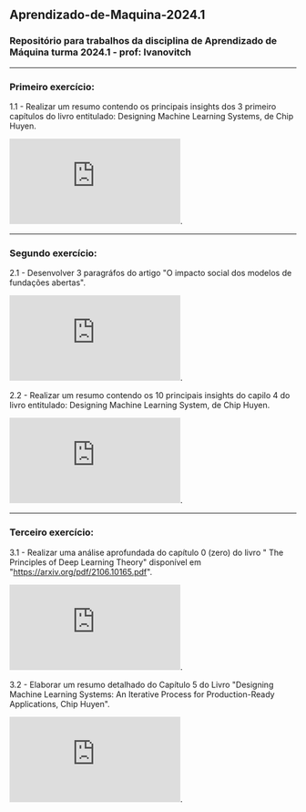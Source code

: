 ## Aprendizado-de-Maquina-2024.1
### Repositório para trabalhos da disciplina de Aprendizado de Máquina turma 2024.1 - prof: Ivanovitch

-----------------------------------------------------------------------------------------------------------------

### Primeiro exercício: 
  1.1 - Realizar um resumo contendo os principais insights dos 3 primeiro capítulos do livro entitulado: Designing               Machine Learning Systems, de Chip Huyen.

![A Importância do Machine Learning e suas Aplicação em Produção Industrial](https://github.com/alessandropequeno/Aprendizado-de-Maquina-2024.1/blob/main/Resumo%20de%20ML.pdf).

------------------------------------------------------------------------------------------------------------------

### Segundo exercício: 
  2.1 - Desenvolver 3 paragráfos do artigo "O impacto social dos modelos de fundações abertas".
  
![Resumo_modelos abertos.pdf](https://github.com/alessandropequeno/Aprendizado-de-Maquina-2024.1/blob/main/Resumo_modelos%20abertos.pdf).
  
  2.2 - Realizar um resumo contendo os 10 principais insights do capilo 4 do livro entitulado: Designing Machine                 Learning System, de Chip Huyen.
  
 ![atividade 2-Resumo cap4.pdf](https://github.com/alessandropequeno/Aprendizado-de-Maquina-2024.1/blob/main/atividade%202-Resumo%20cap4.pdf).
 
----------------------------------------------------------------------------------------------------------------

### Terceiro exercício:
  3.1 - Realizar uma análise aprofundada do capítulo 0 (zero) do livro " The Principles of Deep Learning Theory" disponível em "https://arxiv.org/pdf/2106.10165.pdf".
  
  ![Resumo: Os Princípios da Teoria do Aprendizado Profundo - Capítulo 0](https://github.com/alessandropequeno/Aprendizado-de-Maquina-2024.1/blob/main/Resumo%20Teoria%20da%20DNN.pdf).

  3.2 - Elaborar um resumo detalhado do Capítulo 5 do Livro "Designing
Machine Learning Systems: An Iterative Process for Production-Ready
Applications, Chip Huyen".

  ![Resumo: Capítulo 5 - Engenharia de Recursos](https://github.com/alessandropequeno/Aprendizado-de-Maquina-2024.1/blob/main/resumo%20do%20capitulo%205.pdf).
  

